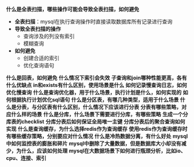 **什么是全表扫描，哪些操作可能会导致全表扫描，如何避免**
- **全表扫描**：mysql在执行查询操作时直接读取数据库所有记录进行查询
- **导致全表扫描的操作**
  - 查询涉及的列没有索引
  - 模糊查询
- **如何避免**
  - 创建合适的索引
  - 优化查询语句

**什么是回表，如何避免**
**什么情况下索引会失效**
**子查询和join哪种性能更高，各有什么优缺点**
**in和exists有什么区别，使用场景是什么**
**如何记录慢查询日志，如何优化慢查询**
**什么是查询优化器，用于什么场景，执行计划是什么，如何实现的**
**如何根据执行计划优化sql语句**
**什么是分区表，有哪几种类型，适用于什么场景**
**什么是分表，与分区表有什么区别，什么情况下应该进行分表**
**分表有哪些策略，对应什么样的场景**
**什么是分库，什么场景下需要进行分库，有哪些策略**
**生成一个分库表的checklist**
**分库分表后如何保证全局唯一主键**
**分库分表后的聚合查询如何实现**
**什么是查询缓存，为什么选择redis作为查询缓存**
**使用redis作为查询缓存时有哪些缓存策略，分别要应对什么情况**
**什么是冷热数据分离，有什么好处**
**mysql中如何监控表的膨胀和碎片**
**mysql中删除了大量数据，但是数据库大小却没有减少，为什么，应该如何处理**
**mysql在大数据场景下如何进行瓶颈分析，比如io、cpu、连接、索引**
